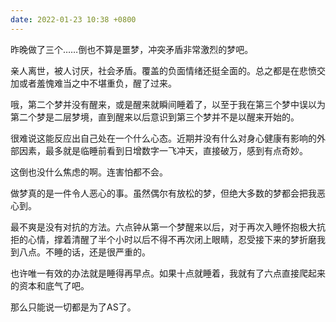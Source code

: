 ```yaml
---
date: 2022-01-23 10:38 +0800
---
```

<!-- more -->

昨晚做了三个……倒也不算是噩梦，冲突矛盾非常激烈的梦吧。

亲人离世，被人讨厌，社会矛盾。覆盖的负面情绪还挺全面的。总之都是在悲愤交加或者羞愧难当之中不堪重负，醒了过来。

哦，第二个梦并没有醒来，或是醒来就瞬间睡着了，以至于我在第三个梦中误以为第二个梦是二层梦境，直到醒来以后意识到第三个梦并不是以醒来开始的。

很难说这能反应出自己处在一个什么心态。近期并没有什么对身心健康有影响的外部因素，最多就是临睡前看到日增数字一飞冲天，直接破万，感到有点奇妙。

这倒也没什么焦虑的啊。连害怕都不会。

做梦真的是一件令人恶心的事。虽然偶尔有放松的梦，但绝大多数的梦都会把我恶心到。

最不爽是没有对抗的方法。六点钟从第一个梦醒来以后，对于再次入睡怀抱极大抗拒的心情，撑着清醒了半个小时以后不得不再次闭上眼睛，忍受接下来的梦折磨我到八点。不睡的话，还是很严重的。

也许唯一有效的办法就是睡得再早点。如果十点就睡着，我就有了六点直接爬起来的资本和底气了吧。

那么只能说一切都是为了AS了。
